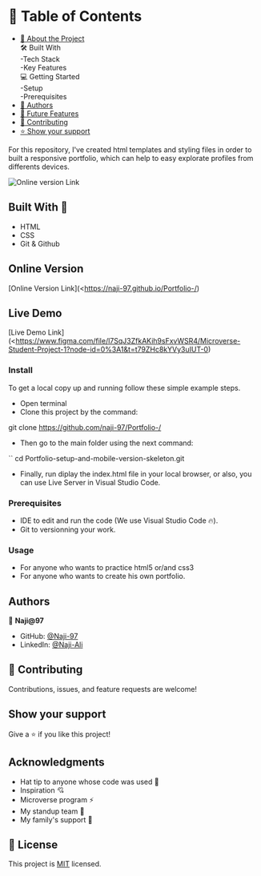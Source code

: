 
# 📗 Table of Contents

- [📖 About the Project](#about-project)<br>
  🛠 Built With<br>
  -Tech Stack<br>
  -Key Features<br>
  💻 Getting Started<br>
  -Setup<br>
  -Prerequisites<br>
- [👥 Authors](#authors)<br>
- [🔭 Future Features](#future-features)
- [🤝 Contributing](#contributing)
- [⭐️ Show your support](#support)




For this repository, I've created html templates and styling files in order to built a responsive portfolio, which can help to easy explorate profiles from differents devices.

![Online version  Link](https://naji-97.github.io/Portfolio-/)

## Built With 🔨

- HTML
- CSS
- Git & Github

## Online Version 
[Online Version Link](<https://naji-97.github.io/Portfolio-/)

## Live Demo
[Live Demo Link](<https://www.figma.com/file/l7SqJ3ZfkAKih9sFxvWSR4/Microverse-Student-Project-1?node-id=0%3A1&t=t79ZHc8kYVy3uIUT-0)

### Install

To get a local copy up and running follow these simple example steps.

- Open terminal
- Clone this project by the command:

git clone <https://github.com/naji-97/Portfolio-/>

- Then go to the main folder using the next command:

``
cd Portfolio-setup-and-mobile-version-skeleton.git

- Finally, run diplay the index.html file in your local browser, or also, you can use Live Server in Visual Studio Code.

### Prerequisites

- IDE to edit and run the code (We use Visual Studio Code 🔥).
- Git to versionning your work.

### Usage

- For anyone who wants to practice html5 or/and css3
- For anyone who wants to create his own portfolio.

## Authors

👤 **Naji@97**

- GitHub: [@Naji-97](https://github.com/Naji-97)
- LinkedIn: [@Naji-Ali](https://www.linkedin.com/in/naji-ali-55b5421b3//)

## 🤝 Contributing

Contributions, issues, and feature requests are welcome!

## Show your support

Give a ⭐️ if you like this project!

## Acknowledgments

- Hat tip to anyone whose code was used 🔰
- Inspiration 💘
- Microverse program ⚡
- My standup team 🏹
- My family's support 🙌

## 📝 License

This project is [MIT](./LICENSE) licensed.
